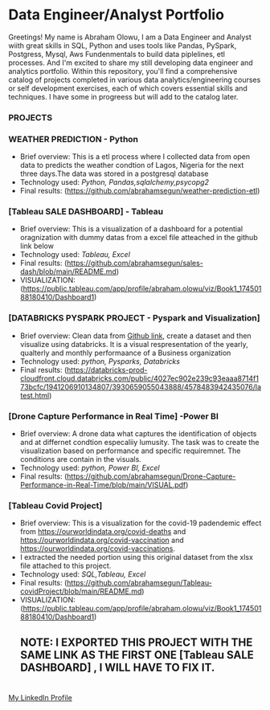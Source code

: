 # Data Engineer/Analyst Portfolio

Greetings! My name is Abraham Olowu, I am a Data Engineer and Analyst wiith great skills in SQL, Python and uses tools like Pandas, PySpark, Postgress, Mysql, Aws Fundenmentals to build data piplelines, etl processes. And I'm excited to share my still developing data engineer and analytics portfolio. Within this repository, you'll find a comprehensive catalog of projects completed in various data analytics/engineering courses or self development exercises, each of which covers essential skills and techniques.
I have some in progreess but will add to the catalog later. 

### PROJECTS   

### WEATHER PREDICTION - Python 

- Brief overview:  This is a etl process where I collected data from open data to predicts the weather condtion of Lagos, Nigeria for the next three days.The data was stored in a postgresql database
- Technology used: *Python, Pandas,sqlalchemy,psycopg2*
- Final results: (https://github.com/abrahamsegun/weather-prediction-etl)

### [Tableau SALE DASHBOARD] - Tableau 

- Brief overview:  This is a visualization of a dashboard for a potential oragnization with dummy datas from a excel file atteached in the github link below
- Technology used: *Tableau, Excel*
- Final results: (https://github.com/abrahamsegun/sales-dash/blob/main/README.md)
- VISUALIZATION: (https://public.tableau.com/app/profile/abraham.olowu/viz/Book1_17450188180410/Dashboard1)

### [DATABRICKS PYSPARK PROJECT  - Pyspark and Visualization]

- Brief overview:   Clean data from [Github link]([https://www.berlin.de/restaurants/stadtteile/](https://github.com/abrahamsegun/Data-portfolio/tree/main)), create a dataset and then visualize using databricks.
It is a visual respresentation of the yearly, qualterly and monthly performaance of a Business organization 
- Technology used: *python, Pysparks, Databricks*
- Final results: (https://databricks-prod-cloudfront.cloud.databricks.com/public/4027ec902e239c93eaaa8714f173bcfc/1941206910134807/3930659055043888/4578483942435076/latest.html)

### [Drone Capture Performance in Real Time] -Power BI

- Brief overview:   A drone data what captures the identification of objects and at differnet condtion especaliiy lumusity. 
The task was to create the visualization based on performance and specific requiremnet. The conditions are contain in the visuals.  
- Technology used: *python, Power BI, Excel*
- Final results: (https://github.com/abrahamsegun/Drone-Capture-Performance-in-Real-Time/blob/main/VISUAL.pdf)

### [Tableau Covid Project]

- Brief overview:  This is a visualization for the covid-19 padendemic effect from https://ourworldindata.org/covid-deaths and https://ourworldindata.org/covid-vaccination and https://ourworldindata.org/covid-vaccinations.
-  I extracted the needed portion using this original dataset from the xlsx file attached to this project.
- Technology used: *SQL,Tableau, Excel*
- Final results: (https://github.com/abrahamsegun/Tableau-covidProject/blob/main/README.md)
- VISUALIZATION: (https://public.tableau.com/app/profile/abraham.olowu/viz/Book1_17450188180410/Dashboard1)
  ## NOTE: I EXPORTED THIS PROJECT WITH THE SAME LINK AS THE FIRST ONE [Tableau SALE DASHBOARD] , I WILL HAVE TO FIX IT.  
 

# 
[My LinkedIn Profile](https://www.linkedin.com/in/abraham-olowu-segun/)
